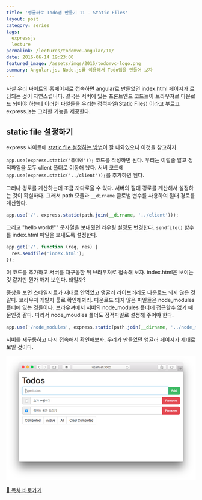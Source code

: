 ```yaml
---
title: '앵귤러로 Todo앱 만들기 11 - Static Files'
layout: post
category: series
tags:
  expressjs
  lecture
permalink: /lectures/todomvc-angular/11/
date: 2016-06-14 19:23:00
featured_image: /assets/imgs/2016/todomvc-logo.png
summary: Angular.js, Node.js를 이용해서 Todo앱을 만들어 보자
---
```


사실 우리 싸이트의 홈페이지로 접속하면 angular로 만들었던 index.html 페이지가 로딩되는 것이 자연스럽니다.
결국은 서버에 있는 프론트엔드 코드들이 브라우져로 다운로드 되어야 하는데
이러한 파일들을 우리는 정적파일(Static Files) 이라고 부르고 express.js는 그러한 기능을 제공한다.

## static file 설정하기

express 사이트에 [static file 설정하는 방법](http://expressjs.com/en/starter/static-files.html)이 잘 나와있으니 이것을 참고하자.

`app.use(express.static('폴더명'));` 코드를 작성하면 된다.
우리는 이럴줄 알고 정적파일을 모두 client 폴더로 이동해 놨다.
서버 코드에 `app.use(express.static('../client'));`를 추가하면 된다.

그러나 경로를 계산하는데 조금 까다로울 수 있다.
서버의 절대 경로를 계산해서 설정하는 것이 확실하다.
그래서 path 모듈과 `__dirname` 글로벌 변수를 사용하여 절대 경로를 계산한다.

```javascript
app.use('/', express.static(path.join(__dirname, '../client')));
```

그리고 "hello world!"" 문자열을 보내줬던 라우팅 설정도 변경한다.
`sendfile()` 함수롤 index.html 파일을 보내도록 설정한다.

```javascript
app.get('/', function (req, res) {
  res.sendfile('index.html');
});
```

이 코드를 추가하고 서버를 재구동한 뒤 브라우져로 접속해 보자.
index.html은 보이는것 같지만 뭔가 깨져 보인다.
왜일까?

증상을 보면 스타일시트가 재대로 안먹었고 앵귤러 라이브러리도 다운로드 되지 않은 것같다.
브라우져 개발자 툴로 확인해봐라.
다운로드 되지 않은 파일들은 node_modules 폴더에 있는 것들이다.
브라우져에서 서버의 node_modules 폴더에 접근할수 없기 때문인것 같다.
따라서 node_moudles 폴더도 정적파일로 설정해 주어야 한다.

```javascript
app.use('/node_modules', express.static(path.join(__dirname, '../node_modules')));
```

서버를 재구동하고 다시 접속해서 확인해보자.
우리가 만들었던 앵귤러 페이지가 제대로 보일 것이다.

![](/assets/imgs/2016/lecture-todomvc-angular-14-result1.png)

[📖 목차 바로가기](/series/2016/06/11/lecture-todomvc-angular-index.html)
